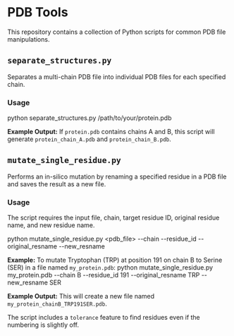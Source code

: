# PDB Tools

This repository contains a collection of Python scripts for common PDB file manipulations.

## `separate_structures.py`

Separates a multi-chain PDB file into individual PDB files for each specified chain.

### Usage
python separate_structures.py /path/to/your/protein.pdb

**Example Output:**
If `protein.pdb` contains chains A and B, this script will generate `protein_chain_A.pdb` and `protein_chain_B.pdb`.

## `mutate_single_residue.py`

Performs an in-silico mutation by renaming a specified residue in a PDB file and saves the result as a new file.

### Usage

The script requires the input file, chain, target residue ID, original residue name, and new residue name.

python mutate_single_residue.py <pdb_file> --chain <ID> --residue_id <num> --original_resname <AAA> --new_resname <BBB>

**Example:**
To mutate Tryptophan (TRP) at position 191 on chain B to Serine (SER) in a file named `my_protein.pdb`:
python mutate_single_residue.py my_protein.pdb --chain B --residue_id 191 --original_resname TRP --new_resname SER

**Example Output:**
This will create a new file named `my_protein_chainB_TRP191SER.pdb`.

The script includes a `tolerance` feature to find residues even if the numbering is slightly off.